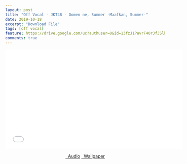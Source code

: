 ```yaml
---
layout: post
title: "Off Vocal - JKT48 - Gomen ne, Summer -Maafkan, Summer-"
date: 2019-10-18
excerpt: "Download File"
tags: [off vocal]
feature: https://drive.google.com/uc?authuser=0&id=13fzJ1PWvrF4OrJfJSlkBVIqEqfhR61lC&export=download
comments: true
---
```

<iframe width="560" height="315" src="//www.youtube.com/embed/_9v9qahfgus" frameborder="0"> </iframe>
<center>
<figure class="half">
<a href="https://drive.google.com/uc?authuser=0&id=1320fOouD2NmwmxtXPp1De8aVkg0VDeHW&export=download" class="btn" target="_blank" rel="noopener noreferrer"><i class="fa fa-caret-down"></i> &nbsp; Audio</a>
<a href="https://drive.google.com/uc?authuser=0&id=13fzJ1PWvrF4OrJfJSlkBVIqEqfhR61lC&export=download" class="btn" target="_blank" rel="noopener noreferrer"><i class="fa fa-caret-down"></i> &nbsp; Wallpaper</a>
</figure>
</center>
